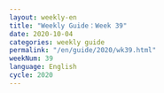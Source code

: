 ```yaml
---
layout: weekly-en
title: "Weekly Guide：Week 39"
date: 2020-10-04
categories: weekly guide
permalink: "/en/guide/2020/wk39.html"
weekNum: 39
language: English
cycle: 2020
---
```

